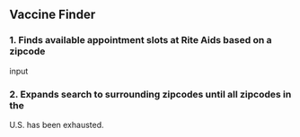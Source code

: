 ## Vaccine Finder
### 1. Finds available appointment slots at Rite Aids based on a zipcode 
input  
### 2. Expands search to surrounding zipcodes until all zipcodes in the 
U.S. has been exhausted. 
